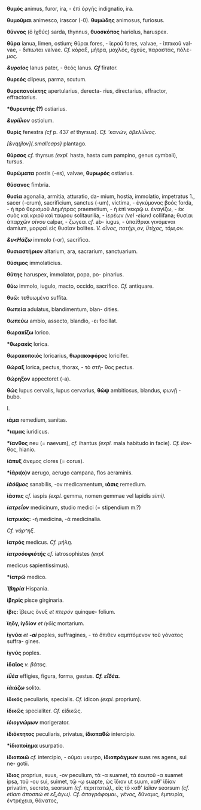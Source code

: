 **θυμός** animus, furor, ira, - έπὶ ὀργῆς indignatio, ira.

**θυμοῦμαι** animesco, irascor (-0). **θυμώδης** animosus, furiosus.

**θύννος** (ὁ ἰχθύς) sarda, thynnus, **θυοσκόπος** hariolus, haruspex.

**θύρα** ianua, limen, ostium; θύραι fores, - ἱεροῦ fores, valvae, -
ἱππικοῦ val- vae, - διπιωται valvae. *Cf.* κόραξ, μήτρα, μοχλός, ὀχεύς,
παραστάς, πόλε- *μος.*

***&υραΙος*** Ianus pater, - θεός Ianus. ***Cf*** firator.

**θυρεός** clipeus, parma, scutum.

**θυρεπανοίκτης** apertularius, derecta- rius, directarius, effractor,
effractorius.

**\*θυρευτἡς (?)** ostiarius.

***&υρίΰιον*** ostiolum.

**θυρίς** fenestra *(cf* p. 437 *et* thyrsus). *Cf. 'κανών, όβελίΰκος.*

*[&vq(jlov]{.smallcaps}* plantago.

**θύρσος** *cf.* thyrsus *(expl.* hasta, hasta cum pampino, genus
cymbali), tursus.

**θυρώματα** postis (-es), valvae, **θυρωρός** ostiarius.

**θύσανος** fimbria.

**θυσία** agonalia, armitia, atturatio, da- mium, hostia, immolatio,
impetratus 1., sacer (-crum), sacrificium, sanctus (-um), victima, -
έγκύμονος βοός forda, - ἠ πρὸ θερισμοῦ Δημήτρας praemetium, - ἠ ἐπὶ
νεκρῷ υ. έναγίζω, - έκ συὸς καὶ κριοῦ καὶ ταύρου solitaurilia, - ἱερέων
*(vel -είων)* collifana; θυσίαι ἀπαρχῶν *οίνου* calpar, - ζωγεαι *cf.*
ab- iugus, - ὑπαίθριοι γινόμεναι damium, μορφαὶ εἰς θυσίαν bolites. *V.
οΐνος, ποτήρι,ον, ΰτίχος, τόμι,ον.*

***&υ\<Ηάζω*** immolo (-or), sacrifico.

**θυσιαστἡριον** altarium, ara, sacrarium, sanctuarium.

**θύσιμος** immolaticius.

**θύτης** haruspex, immolator, popa, po- pinarius.

**θύω** immolo, iugulo, macto, occido, sacrifico. *Cf.* antiquare.

**θυῶ:** τεθυωμένα suffita.

**θωπεία** adulatus, blandimentum, blan- dities.

**θωπεύω** ambio, assecto, blandio, -ει focillat.

**θωρακίζω** lorico.

**\*θωρακίς** lorica.

**θωρακοποιός** loricarius, **θωρακοφόρος** loricifer.

**θώραξ** lorica, pectus, thorax, - τὸ στῆ- θος pectus.

**θώρηξον** appectoret (-a).

**θώς** lupus cervalis, lupus cervarius, **θώψ** ambitiosus, blandus,
φωνῇ - bubo.

I.

**ιἀμα** remedium, sanitas.

**\*ιαμας** iuridicus.

**\*ϊανθος** neu (= naevum), *cf.* ihantus *(expl.* mala habitudo in
facie). *Cf. iiov-* θος, hianio.

**ίάπυξ** ἄνεμος clores (= corus).

**\*ίάρι(ο)ν** aerugo, aerugo campana, flos aeraminis.

***ίάόϋμος*** sanabilis, -ov medicamentum, **ιάσις** remedium.

**ὶάσπις** *cf.* iaspis *(expl.* gemma, nomen gemmae vel lapidis
*simi).*

***ίατρεΐον*** medicinum, studio medici (= stipendium m.?)

**ίατρικός:** -ή medicina, -ά medicinalia.

*Cf. νάρ\^ηξ.*

**ίατρός** medicus. *Cf. μήλη.*

***ίατροόοφιότής** cf.* iatrosophistes *(expl.*

medicus sapientissimus).

**\*ίατρῶ** medico.

***Ίβηρία*** Hispania.

**ίβηρίς** pisce girginaria.

**ίβις:** ἴβεως ὄνυξ *et πτερόν* quinque- folium.

**ϊηδγ, ίγδίον** *et ίγδίς* mortarium.

**ίγνύα** *et **-ai*** poples, suffragines, - τὸ ὄπιθεν καμπτόμενον τοῦ
γόνατος suffra- gines.

**ίγνύς** poples.

**ίδαῖος** *v. βάτος.*

***ίΰέα*** effigies, figura, forma, gestus. ***Cf. εΐδέα.***

***ίάιάζω*** solito.

**ίδικός** peculiaris, specialis. *Cf.* idicon *(expl.* proprium).

**ίδικῶς** specialiter. *Cf.* εἰδικῶς.

***ίόιογνώμων*** morigerator.

**ίδιόκτητος** peculiaris, privatus, **ίδιοπαθῶ** intercipio.

**\*ίδιοποίημα** usurpatio.

**ίδιοποιῶ** *cf.* intercipio, - οῦμαι usurpo, **ίδιοπράγμων** suas res
agens, sui ne- gotii.

**ϊδιος** proprius, suus, -ov peculium, τὰ -α suamet, τὰ ἑαυτοῦ -α
suamet ipsa, τοῦ -ου sui, suimet, τῷ -ῳ suapte, ὡς ἴδιον ut suum, καθ'
ἰδίαν privatim, secreto, seorsum *(cf. περιττατώ).,* εἰς τὸ καθ'
*Idiiav* seorsum *(cf. etiam άποσπώ et εξ,άγω). Cf. άπογράφομαι.,
γένος,* δὕναμις, ἐμπειρία, έντρέχεια, θάνατος,
